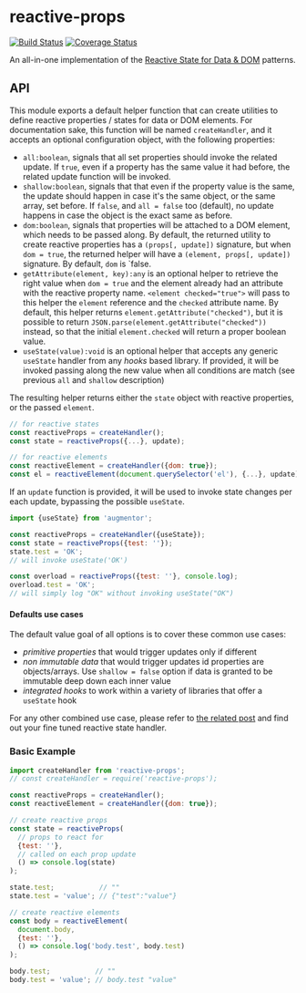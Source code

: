 # reactive-props

[![Build Status](https://travis-ci.com/WebReflection/reactive-props.svg?branch=master)](https://travis-ci.com/WebReflection/reactive-props) [![Coverage Status](https://coveralls.io/repos/github/WebReflection/reactive-props/badge.svg?branch=master)](https://coveralls.io/github/WebReflection/reactive-props?branch=master)

An all-in-one implementation of the [Reactive State for Data & DOM](https://medium.com/@WebReflection/reactive-state-for-data-dom-78332ddafd0e) patterns.


## API

This module exports a default helper function that can create utilities to define reactive properties / states for data or DOM elements.
For documentation sake, this function will be named `createHandler`, and it accepts an optional configuration object, with the following properties:

  * `all:boolean`, signals that all set properties should invoke the related update. If `true`, even if a property has the same value it had before, the related update function will be invoked.
  * `shallow:boolean`, signals that that even if the property value is the same, the update should happen in case it's the same object, or the same array, set before. If `false`, and `all = false` too (default), no update happens in case the object is the exact same as before.
  * `dom:boolean`, signals that properties will be attached to a DOM element, which needs to be passed along. By default, the returned utility to create reactive properties has a `(props[, update])` signature, but when `dom = true`, the returned helper will have a `(element, props[, update])` signature. By default, `dom` is `false.
  * `getAttribute(element, key):any` is an optional helper to retrieve the right value when `dom = true` and the element already had an attribute with the reactive property name. `<element checked="true">` will pass to this helper the `element` reference and the `checked` attribute name. By default, this helper returns `element.getAttribute("checked")`, but it is possible to return `JSON.parse(element.getAttribute("checked"))` instead, so that the initial `element.checked` will return a proper boolean value.
  * `useState(value):void` is an optional helper that accepts any generic `useState` handler from any *hooks* based library. If provided, it will be invoked passing along the new value when all conditions are match (see previous `all` and `shallow` description)

The resulting helper returns either the `state` object with reactive properties, or the passed `element`.

```js
// for reactive states
const reactiveProps = createHandler();
const state = reactiveProps({...}, update);

// for reactive elements
const reactiveElement = createHandler({dom: true});
const el = reactiveElement(document.querySelector('el'), {...}, update);
```

If an `update` function is provided, it will be used to invoke state changes per each update, bypassing the possible `useState`.


```js
import {useState} from 'augmentor';

const reactiveProps = createHandler({useState});
const state = reactiveProps({test: ''});
state.test = 'OK';
// will invoke useState('OK')

const overload = reactiveProps({test: ''}, console.log);
overload.test = 'OK';
// will simply log "OK" without invoking useState("OK")
```


#### Defaults use cases

The default value goal of all options is to cover these common use cases:

  * *primitive properties* that would trigger updates only if different
  * *non immutable data* that would trigger updates id properties are objects/arrays. Use `shallow = false` option if data is granted to be immutable deep down each inner value
  * *integrated hooks* to work within a variety of libraries that offer a `useState` hook

For any other combined use case, please refer to [the related post](https://medium.com/@WebReflection/reactive-state-for-data-dom-78332ddafd0e) and find out your fine tuned reactive state handler.


### Basic Example

```js
import createHandler from 'reactive-props';
// const createHandler = require('reactive-props');

const reactiveProps = createHandler();
const reactiveElement = createHandler({dom: true});

// create reactive props
const state = reactiveProps(
  // props to react for
  {test: ''},
  // called on each prop update
  () => console.log(state)
);

state.test;           // ""
state.test = 'value'; // {"test":"value"}

// create reactive elements
const body = reactiveElement(
  document.body,
  {test: ''},
  () => console.log('body.test', body.test)
);

body.test;           // ""
body.test = 'value'; // body.test "value"
```
